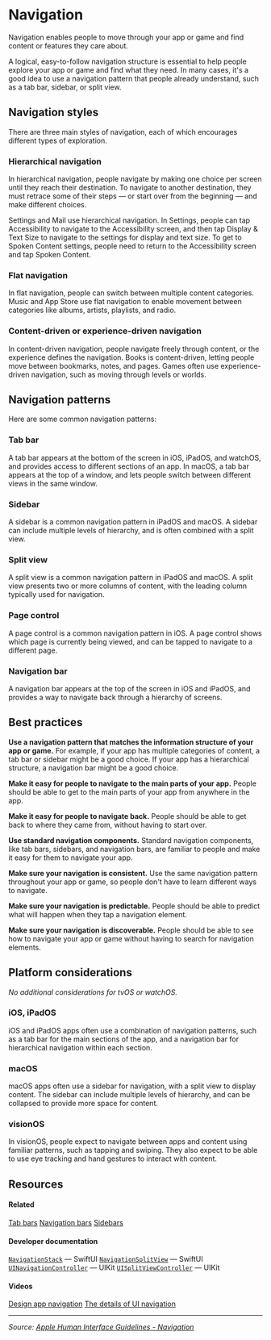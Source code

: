 # Navigation

Navigation enables people to move through your app or game and find content or features they care about.

A logical, easy-to-follow navigation structure is essential to help people explore your app or game and find what they need. In many cases, it's a good idea to use a navigation pattern that people already understand, such as a tab bar, sidebar, or split view.

## Navigation styles

There are three main styles of navigation, each of which encourages different types of exploration.

### Hierarchical navigation

In hierarchical navigation, people navigate by making one choice per screen until they reach their destination. To navigate to another destination, they must retrace some of their steps — or start over from the beginning — and make different choices.

Settings and Mail use hierarchical navigation. In Settings, people can tap Accessibility to navigate to the Accessibility screen, and then tap Display & Text Size to navigate to the settings for display and text size. To get to Spoken Content settings, people need to return to the Accessibility screen and tap Spoken Content.

### Flat navigation

In flat navigation, people can switch between multiple content categories. Music and App Store use flat navigation to enable movement between categories like albums, artists, playlists, and radio.

### Content-driven or experience-driven navigation

In content-driven navigation, people navigate freely through content, or the experience defines the navigation. Books is content-driven, letting people move between bookmarks, notes, and pages. Games often use experience-driven navigation, such as moving through levels or worlds.

## Navigation patterns

Here are some common navigation patterns:

### Tab bar

A tab bar appears at the bottom of the screen in iOS, iPadOS, and watchOS, and provides access to different sections of an app. In macOS, a tab bar appears at the top of a window, and lets people switch between different views in the same window.

### Sidebar

A sidebar is a common navigation pattern in iPadOS and macOS. A sidebar can include multiple levels of hierarchy, and is often combined with a split view.

### Split view

A split view is a common navigation pattern in iPadOS and macOS. A split view presents two or more columns of content, with the leading column typically used for navigation.

### Page control

A page control is a common navigation pattern in iOS. A page control shows which page is currently being viewed, and can be tapped to navigate to a different page.

### Navigation bar

A navigation bar appears at the top of the screen in iOS and iPadOS, and provides a way to navigate back through a hierarchy of screens.

## Best practices

**Use a navigation pattern that matches the information structure of your app or game.** For example, if your app has multiple categories of content, a tab bar or sidebar might be a good choice. If your app has a hierarchical structure, a navigation bar might be a good choice.

**Make it easy for people to navigate to the main parts of your app.** People should be able to get to the main parts of your app from anywhere in the app.

**Make it easy for people to navigate back.** People should be able to get back to where they came from, without having to start over.

**Use standard navigation components.** Standard navigation components, like tab bars, sidebars, and navigation bars, are familiar to people and make it easy for them to navigate your app.

**Make sure your navigation is consistent.** Use the same navigation pattern throughout your app or game, so people don't have to learn different ways to navigate.

**Make sure your navigation is predictable.** People should be able to predict what will happen when they tap a navigation element.

**Make sure your navigation is discoverable.** People should be able to see how to navigate your app or game without having to search for navigation elements.

## Platform considerations

_No additional considerations for tvOS or watchOS._

### iOS, iPadOS

iOS and iPadOS apps often use a combination of navigation patterns, such as a tab bar for the main sections of the app, and a navigation bar for hierarchical navigation within each section.

### macOS

macOS apps often use a sidebar for navigation, with a split view to display content. The sidebar can include multiple levels of hierarchy, and can be collapsed to provide more space for content.

### visionOS

In visionOS, people expect to navigate between apps and content using familiar patterns, such as tapping and swiping. They also expect to be able to use eye tracking and hand gestures to interact with content.

## Resources

#### Related

[Tab bars](/design/human-interface-guidelines/tab-bars)
[Navigation bars](/design/human-interface-guidelines/navigation-bars)
[Sidebars](/design/human-interface-guidelines/sidebars)

#### Developer documentation

[`NavigationStack`](/documentation/SwiftUI/NavigationStack) — SwiftUI
[`NavigationSplitView`](/documentation/SwiftUI/NavigationSplitView) — SwiftUI
[`UINavigationController`](/documentation/UIKit/UINavigationController) — UIKit
[`UISplitViewController`](/documentation/UIKit/UISplitViewController) — UIKit

#### Videos

[Design app navigation](https://developer.apple.com/videos/play/wwdc2022/10001)
[The details of UI navigation](https://developer.apple.com/videos/play/wwdc2022/10001)

---

_Source: [Apple Human Interface Guidelines - Navigation](https://developer.apple.com/design/human-interface-guidelines/navigation)_
